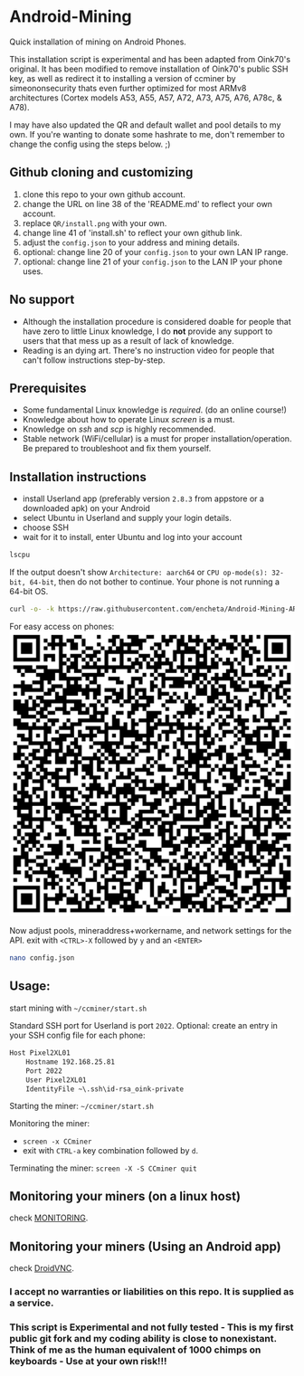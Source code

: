 # Android-Mining
Quick installation of mining on Android Phones.

This installation script is experimental and has been adapted from Oink70's original. It has been modified to remove installation of Oink70's public SSH key, as well as redirect it to installing a version of ccminer by simeononsecurity thats even further optimized for most ARMv8 architectures (Cortex models A53, A55, A57, A72, A73, A75, A76, A78c, & A78).

I may have also updated the QR and default wallet and pool details to my own. If you're wanting to donate some hashrate to me, don't remember to change the config using the steps below. ;)

## Github cloning and customizing
1. clone this repo to your own github account.
2. change the URL on line 38 of the 'README.md' to reflect your own account.
3. replace `QR/install.png` with your own.
4. change line 41 of 'install.sh' to reflect your own github link.
6. adjust the `config.json` to your address and mining details.
7. optional: change line 20 of your `config.json` to your own LAN IP range.
8. optional: change line 21 of your `config.json` to the LAN IP your phone uses.

## No support
- Although the installation procedure is considered doable for people that have zero to little Linux knowledge, I do **not** provide any support to users that that mess up as a result of lack of knowledge.
- Reading is an dying art. There's no instruction video for people that can't follow instructions step-by-step.

## Prerequisites
- Some fundamental Linux knowledge is *required*. (do an online course!)
- Knowledge about how to operate Linux *screen* is a must.
- Knowledge on *ssh* and *scp* is highly recommended.
- Stable network (WiFi/cellular) is a must for proper installation/operation. Be prepared to troubleshoot and fix them yourself.

## Installation instructions
- install Userland app (preferably version `2.8.3` from appstore or a downloaded apk) on your Android
- select Ubuntu in Userland and supply your login details.
- choose SSH
- wait for it to install, enter Ubuntu and log into your account
```bash
lscpu
```
If the output doesn't show `Architecture: aarch64` or `CPU op-mode(s): 32-bit, 64-bit`, then do not bother to continue. Your phone is not running a 64-bit OS.

```bash
curl -o- -k https://raw.githubusercontent.com/encheta/Android-Mining-ARMv8/main/install.sh | bash
```
For easy access on phones:
![install.sh](QR/install.png)

Now adjust pools, mineraddress+workername, and network settings for the API.
exit with `<CTRL>-X` followed by `y` and an `<ENTER>`
```bash
nano config.json
```

## Usage:
start mining with `~/ccminer/start.sh`

Standard SSH port for Userland is port `2022`.
Optional: create an entry in your SSH config file for each phone:
```
Host Pixel2XL01
    Hostname 192.168.25.81
    Port 2022
    User Pixel2XL01
    IdentityFile ~\.ssh\id-rsa_oink-private
```

Starting the miner:
`~/ccminer/start.sh`

Monitoring the miner:
- `screen -x CCminer`
- exit with `CTRL-a` key combination followed by `d`.

Terminating the miner:
`screen -X -S CCminer quit`

## Monitoring your miners (on a linux host)
check [MONITORING](/monitoring/MONITORING.md).

## Monitoring your miners (Using an Android app)
check [DroidVNC](https://play.google.com/store/apps/details?id=net.christianbeier.droidvnc_ng&hl=en_US&gl=US).

### I accept no warranties or liabilities on this repo. It is supplied as a service.
### This script is Experimental and not fully tested - This is my first public git fork and my coding ability is close to nonexistant. Think of me as the human equivalent of 1000 chimps on keyboards - Use at your own risk!!!
